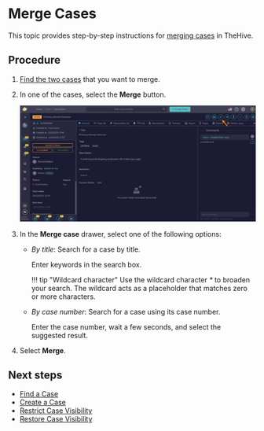 # Merge Cases

<!-- md:permission `manageCase/merge` -->

This topic provides step-by-step instructions for [merging cases](../cases/about-cases.md#merging-cases) in TheHive.

<h2>Procedure</h2>

1. [Find the two cases](../cases/search-for-cases/find-a-case.md) that you want to merge.

2. In one of the cases, select the **Merge** button.

    ![Merge button](../../../images/user-guides/analyst-corner/cases/merge-button.png)

3. In the **Merge case** drawer, select one of the following options:

    * *By title*: Search for a case by title.

        Enter keywords in the search box.

        !!! tip "Wildcard character"
            Use the wildcard character *\** to broaden your search. The wildcard acts as a placeholder that matches zero or more characters.

    * *By case number*: Search for a case using its case number.

        Enter the case number, wait a few seconds, and select the suggested result.

4. Select **Merge**.

<h2>Next steps</h2>

* [Find a Case](../cases/search-for-cases/find-a-case.md)
* [Create a Case](../cases/create-a-new-case.md)
* [Restrict Case Visibility](./case-visibility/restrict-visibility-case.md)
* [Restore Case Visibility](./case-visibility/restore-visibility-case.md)